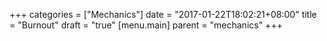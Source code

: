 +++
categories = ["Mechanics"]
date = "2017-01-22T18:02:21+08:00"
title = "Burnout"
draft = "true"
[menu.main]
    parent = "mechanics"
+++

